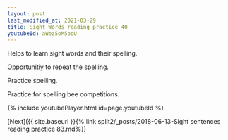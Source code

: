 ```yaml
---
layout: post
last_modified_at: 2021-03-29
title: Sight Words reading practice 40
youtubeId: aWez5oM5boU
---
```

 
 
Helps to learn sight words and their spelling.

Opportunitiy to repeat the spelling. 

Practice spelling. 
 
Practice for spelling bee competitions. 
 
{% include youtubePlayer.html id=page.youtubeId %}
 
 

[Next]({{ site.baseurl }}{% link  split2/_posts/2018-06-13-Sight sentences reading practice 83.md%})
 
